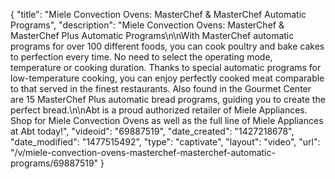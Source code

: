 {
    "title": "Miele Convection Ovens: MasterChef & MasterChef Automatic Programs",
    "description": "Miele Convection Ovens: MasterChef & MasterChef Plus Automatic Programs\n\nWith MasterChef automatic programs for over 100 different foods, you can cook poultry and bake cakes to perfection every time. No need to select the operating mode, temperature or cooking duration. Thanks to special automatic programs for low-temperature cooking, you can enjoy perfectly cooked meat comparable to that served in the finest restaurants. Also found in the Gourmet Center are 15 MasterChef Plus automatic bread programs, guiding you to create the perfect bread.\n\nAbt is a proud authorized retailer of Miele Appliances. Shop for Miele Convection Ovens as well as the full line of Miele Appliances at Abt today!",
    "videoid": "69887519",
    "date_created": "1427218678",
    "date_modified": "1477515492",
    "type": "captivate",
    "layout": "video",
    "url": "\/v\/miele-convection-ovens-masterchef-masterchef-automatic-programs\/69887519"
}